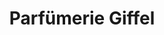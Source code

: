---
title: "Parfümerie Giffel"
url: /dillingen-a-d-donau/parfuemerie-giffel/
shop: Einkaufszentrum
---